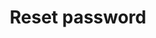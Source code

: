 ---
layout: reset-password/reset-password.liquid
title: Reset password
permalink: /he/reset-password/
---